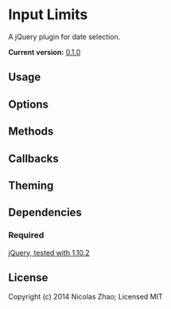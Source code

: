 # Input Limits

A jQuery plugin for date selection.

**Current version:** [0.1.0]()

## Usage

## Options

## Methods

## Callbacks

## Theming
	
## Dependencies
### Required
[jQuery, tested with 1.10.2](http://jquery.com)

## License
Copyright (c) 2014 Nicolas Zhao; Licensed MIT
